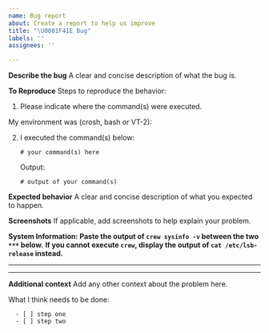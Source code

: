 ```yaml
---
name: Bug report
about: Create a report to help us improve
title: "\U0001F41E Bug"
labels: ''
assignees: ''

---
```

**Describe the bug**
A clear and concise description of what the bug is.

**To Reproduce**
Steps to reproduce the behavior:

1. Please indicate where the command(s) were executed.

My environment was (crosh, bash or VT-2):

2. I executed the command(s) below:
      ```shell
      # your command(s) here
      ```

      Output:

      ```
      # output of your command(s)
      ```
**Expected behavior**
A clear and concise description of what you expected to happen.

**Screenshots**
If applicable, add screenshots to help explain your problem.

**System Information: Paste the output of `crew sysinfo -v` between the two `***` below.**
**If you cannot execute `crew`, display the output of `cat /etc/lsb-release` instead.**

***
***

**Additional context**
Add any other context about the problem here.

What I think needs to be done:

      - [ ] step one
      - [ ] step two
